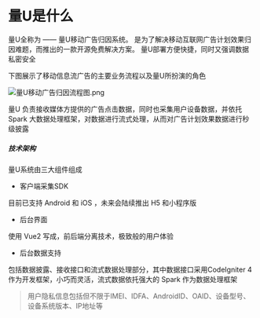 # 量U是什么
量U全称为 —— 量U移动广告归因系统。
是为了解决移动互联网广告计划效果归因难题，而推出的一款开源免费解决方案。
量U部署方便快捷，同时又强调数据私密安全

下图展示了移动信息流广告的主要业务流程以及量U所扮演的角色

![量U移动广告归因流程图.png](/images/process.png)

量U 负责接收媒体方提供的广告点击数据，同时也采集用户设备数据，并依托 Spark 大数据处理框架，对数据进行流式处理，从而对广告计划效果数据进行秒级披露

##### 技术架构
量U系统由三大组件组成
- 客户端采集SDK

目前已支持 Android 和 iOS ，未来会陆续推出 H5 和小程序版
- 后台界面

使用 Vue2 写成，前后端分离技术，极致般的用户体验
- 后台数据支持

包括数据披露、接收接口和流式数据处理部分，其中数据接口采用CodeIgniter 4 作为开发框架，小巧而灵活，流式数据依托强大的 Spark 作为数据处理框架



>用户隐私信息包括但不限于IMEI、IDFA、AndroidID、OAID、设备型号、设备系统版本、IP地址等